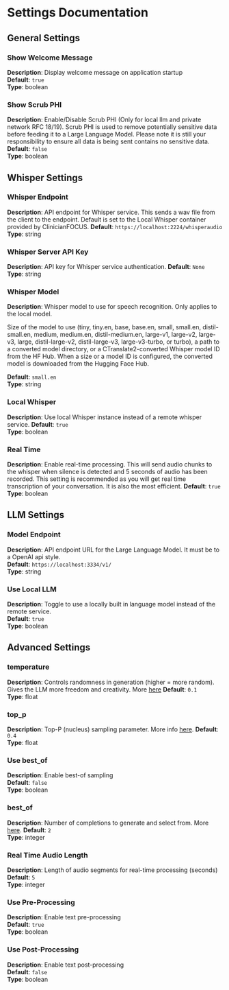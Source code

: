 # Settings Documentation
## General Settings
### Show Welcome Message
**Description**: Display welcome message on application startup  
**Default**: `true`  
**Type**: boolean  

### Show Scrub PHI
**Description**: Enable/Disable Scrub PHI (Only for local llm and private network RFC 18/19). Scrub PHI is used to remove potentially sensitive data before feeding it to a Large Language Model. Please note it is still your responsibility to ensure all data is being sent contains no sensitive data.  
**Default**: `false`  
**Type**: boolean  

## Whisper Settings
### Whisper Endpoint
**Description**: API endpoint for Whisper service. This sends a wav file from the client to the endpoint. Default is set to the Local Whisper container provided by ClinicianFOCUS.
**Default**: `https://localhost:2224/whisperaudio`  
**Type**: string  

### Whisper Server API Key
**Description**: API key for Whisper service authentication.
**Default**: `None`  
**Type**: string  

### Whisper Model
**Description**: Whisper model to use for speech recognition. Only applies to the local model. 

Size of the model to use (tiny, tiny.en, base, base.en,
small, small.en, distil-small.en, medium, medium.en, distil-medium.en, large-v1,
large-v2, large-v3, large, distil-large-v2, distil-large-v3, large-v3-turbo, or turbo),
a path to a converted model directory, or a CTranslate2-converted Whisper model ID from
the HF Hub. When a size or a model ID is configured, the converted model is downloaded
from the Hugging Face Hub.

**Default**: `small.en`  
**Type**: string  

### Local Whisper
**Description**: Use local Whisper instance instead of a remote whisper service.
**Default**: `true`  
**Type**: boolean  

### Real Time
**Description**: Enable real-time processing. This will send audio chunks to the whisper when silence is detected and 5 seconds of audio has been recorded. This setting is recommended as you will get real time transcription of your conversation. It is also the most efficient. 
**Default**: `true`  
**Type**: boolean  

## LLM Settings
### Model Endpoint
**Description**: API endpoint URL for the Large Language Model. It must be to a OpenAI api style.   
**Default**: `https://localhost:3334/v1/`  
**Type**: string  

### Use Local LLM
**Description**: Toggle to use a locally built in language model instead of the remote service.  
**Default**: `true`  
**Type**: boolean  

## Advanced Settings
<!-- ### use_story
**Description**: Enable story context for generation  
**Default**: `false`  
**Type**: boolean  

### use_memory
**Description**: Enable memory context for generation  
**Default**: `false`  
**Type**: boolean  

### use_authors_note
**Description**: Enable author's notes in generation  
**Default**: `false`  
**Type**: boolean  

### use_world_info
**Description**: Enable world information in context  
**Default**: `false`  
**Type**: boolean   -->

<!-- ### Enable Scribe Template
**Description**: Enable Scribe template functionality  
**Default**: `false`  
**Type**: boolean   -->

<!-- ### max_context_length
**Description**: Maximum number of tokens in the context window  
**Default**: `5000`  
**Type**: integer  

### max_length
**Description**: Maximum length of generated text  
**Default**: `400`  
**Type**: integer  

### rep_pen
**Description**: Repetition penalty factor  
**Default**: `1.1`  
**Type**: float  

### rep_pen_range
**Description**: Token range for repetition penalty  
**Default**: `5000`  
**Type**: integer  

### rep_pen_slope
**Description**: Slope of repetition penalty curve  
**Default**: `0.7`  
**Type**: float   -->

### temperature 
**Description**: Controls randomness in generation (higher = more random). Gives the LLM more freedom and creativity. More [here](https://platform.openai.com/docs/api-reference/chat/create#chat-create-temperature)
**Default**: `0.1`  
**Type**: float  

<!-- ### tfs
**Description**: Tail free sampling parameter  
**Default**: `0.97`  
**Type**: float   -->

<!-- ### top_a
**Description**: Top-A sampling parameter  
**Default**: `0.8`  
**Type**: float   -->

<!-- ### top_k
**Description**: Top-K sampling parameter  
**Default**: `30`  
**Type**: integer   -->

### top_p
**Description**: Top-P (nucleus) sampling parameter. More info [here](https://platform.openai.com/docs/api-reference/chat/create#chat-create-top_p).
**Default**: `0.4`  
**Type**: float  

<!-- ### typical
**Description**: Typical sampling parameter  
**Default**: `0.19`  
**Type**: float  

### sampler_order
**Description**: Order of sampling methods to apply  
**Default**: `[6, 0, 1, 3, 4, 2, 5]`  
**Type**: string (JSON array)  

### singleline
**Description**: Output single line responses only  
**Default**: `false`  
**Type**: boolean  

### frmttriminc
**Description**: Trim incomplete sentences from output  
**Default**: `false`  
**Type**: boolean   -->

<!-- ### frmtrmblln
**Description**: Remove blank lines from output  
**Default**: `false`  
**Type**: boolean   -->

### Use best_of
**Description**: Enable best-of sampling  
**Default**: `false`  
**Type**: boolean  

### best_of
**Description**: Number of completions to generate and select from. More [here](https://platform.openai.com/docs/api-reference/completions/create#completions-create-best_of).
**Default**: `2`  
**Type**: integer  

### Real Time Audio Length
**Description**: Length of audio segments for real-time processing (seconds)  
**Default**: `5`  
**Type**: integer  

### Use Pre-Processing
**Description**: Enable text pre-processing  
**Default**: `true`  
**Type**: boolean  

### Use Post-Processing
**Description**: Enable text post-processing  
**Default**: `false`  
**Type**: boolean  

<!-- ## Docker Settings
### LLM Container Name
**Description**: Docker container name for LLM service  
**Default**: `ollama`  
**Type**: string  

### LLM Caddy Container Name
**Description**: Docker container name for Caddy reverse proxy  
**Default**: `caddy-ollama`  
**Type**: string  

### LLM Authentication Container Name
**Description**: Docker container name for authentication service  
**Default**: `authentication-ollama`  
**Type**: string  

### Whisper Container Name
**Description**: Docker container name for Whisper service  
**Default**: `speech-container`  
**Type**: string  

### Whisper Caddy Container Name
**Description**: Docker container name for Whisper Caddy service  
**Default**: `caddy`  
**Type**: string  

### Auto Shutdown Containers on Exit
**Description**: Automatically stop Docker containers on application exit  
**Default**: `true`  
**Type**: boolean  

### Use Docker Status Bar
**Description**: Show Docker container status in UI  
**Default**: `false`  
**Type**: boolean   -->
